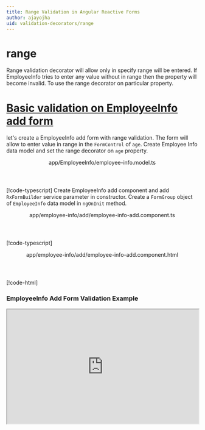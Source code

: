 ```yaml
---
title: Range Validation in Angular Reactive Forms
author: ajayojha
uid: validation-decorators/range
---
```

# range
Range validation decorator will allow only in specify range will be entered. If EmployeeInfo tries to enter any value without in range then the property will become invalid. To use the range decorator on particular property.
 
# [Basic validation on EmployeeInfo add form  ](#tab/basic-validation-on-EmployeeInfo-add-form)
let's create a EmployeeInfo add form with range validation. The form will allow to enter value in range in the `FormControl` of `age`. 
Create Employee Info data model and set the range decorator on `age` property.
<header class="header-tab-title">app/EmployeeInfo/employee-info.model.ts</header>

[!code-typescript[](../../examples/reactive-form-validators/range/rxweb-range-validation-add-angular-reactive-form/src/app/employee-info/employee-info.model.ts?highlight=5)]
Create EmployeeInfo add component and add `RxFormBuilder` service parameter in constructor. Create a `FormGroup` object of `EmployeeInfo` data model in `ngOnInit` method.
<header class="header-tab-title">app/employee-info/add/employee-info-add.component.ts</header>

[!code-typescript[](../../examples/reactive-form-validators/range/rxweb-range-validation-add-angular-reactive-form/src/app/employee-info/add/employee-info-add.component.ts?highlight=17,21-22)]
<header class="header-tab-title">app/employee-info/add/employee-info-add.component.html</header>

[!code-html[](../../examples/reactive-form-validators/range/rxweb-range-validation-add-angular-reactive-form/src/app/employee-info/add/employee-info-add.component.html)]

<h3>EmployeeInfo Add Form Validation Example</h3>
<iframe src="https://stackblitz.com/edit/rxweb-range-validation-add-angular-reactive-form?embed=1&file=src/styles.css&hideExplorer=1&hideNavigation=1&view=preview" width="100%" height="300">

# [Basic validation on EmployeeInfo edit  form](#tab/basic-validation-on-EmployeeInfo-edit-form)
let's create a EmployeeInfo  edit form with range validation. The form will allow to enter value in range in the `FormControl` of `age`. 
Create Employee Info data model and set the range decorator on `age` property.
<header class="header-tab-title">app/EmployeeInfo/employee-info.model.ts</header>

[!code-typescript[](../../examples/reactive-form-validators/range/rxweb-range-validation-edit-angular-reactive-form/src/app/employee-info/employee-info.model.ts?highlight=5)]
Create EmployeeInfo edit component and add `RxFormBuilder` and `HttpClient` service parameter  in constructor. On `ngOnInit` method get request method for getting data from json or server and that data pass in `this.formBuilder.formGroup<EmployeeInfo>(EmployeeInfo,employeeInfo)`
<header class="header-tab-title">app/employee-info/edit/employee-info-edit.component.ts</header>

[!code-typescript[](../../examples/reactive-form-validators/range/rxweb-range-validation-edit-angular-reactive-form/src/app/employee-info/edit/employee-info-edit.component.ts?highlight=17,21-22)]
<header class="header-tab-title">app/employee-info/edit/employee-info-edit.component.html</header>

[!code-html[](../../examples/reactive-form-validators/range/rxweb-range-validation-edit-angular-reactive-form/src/app/employee-info/edit/employee-info-edit.component.html)]

<h3>EmployeeInfo Edit Form Validation Example</h3>
<iframe src="https://stackblitz.com/edit/rxweb-range-validation-edit-angular-reactive-form?embed=1&file=src/styles.css&hideExplorer=1&hideNavigation=1&view=preview" width="100%" height="300">

---

# RangeConfig 
conditionalExpression and message options are not mandatory to use in the `@range()` decorator but the minimum number and maximum number is mandatory parameter. If needed then use the below options.


|Option | Description |
|--- | ---- |
|[conditionalExpression](#conditionalexpression) | Email validation should be applied if the condition is matched in the `conditionalExpression` function. Validation framework will pass two parameters at the time of `conditionalExpression` check. Those two parameters are current `FormGroup` value and root `FormGroup` value. You can apply the condition on respective object value.If there is need of dynamic validation means it is not fixed in client code, it will change based on some criterias. In this scenario you can bind the expression based on the expression value is coming from the web server in `string` format. The `conditionalExpression` will work as same as client function. |
|[message](#message) | To override the global configuration message and show the custom message on particular control property. |
|[minimumNumber](#minimumnumber) | Minimum number is for define a minimum number of range |
|[maximumNumber](#maximumnumber) | Maximum number is for define a maximum number of range |

## conditionalExpression 
Type :  `Function`  |  `string` 

Email validation should be applied if the condition is matched in the `conditionalExpression` function. Validation framework will pass two parameters at the time of `conditionalExpression` check. Those two parameters are current `FormGroup` value and root `FormGroup` value. You can apply the condition on respective object value.
If there is need of dynamic validation means it is not fixed in client code, it will change based on some criterias. In this scenario you can bind the expression based on the expression value is coming from the web server in `string` format. The `conditionalExpression` will work as same as client function.
 
> Binding `conditionalExpression` with `Function` object.
<header class="header-title">employee-info.model.ts (EmployeeInfo class property)</header>

[!code-typescript[](../../examples/reactive-form-validators/range/complete-rxweb-range-validation-add-angular-reactive-form/src/app/employee-info/employee-info.model.ts#L7-L8)]

 
> Binding `conditionalExpression` with `string` datatype.
<header class="header-title">employee-info.model.ts (EmployeeInfo class property)</header>

[!code-typescript[](../../examples/reactive-form-validators/range/complete-rxweb-range-validation-add-angular-reactive-form/src/app/employee-info/employee-info.model.ts#L7-L8)]

## message 
Type :  `string` 

To override the global configuration message and show the custom message on particular control property.
 
<header class="header-title">employee-info.model.ts (EmployeeInfo class property)</header>

[!code-typescript[](../../examples/reactive-form-validators/range/complete-rxweb-range-validation-add-angular-reactive-form/src/app/employee-info/employee-info.model.ts#L10-L11)]

## minimumNumber 
Type :  `string` 

Minimum number is for define a minimum number of range
 
<header class="header-title">employee-info.model.ts (EmployeeInfo class property)</header>

[!code-typescript[](../../examples/reactive-form-validators/range/complete-rxweb-range-validation-add-angular-reactive-form/src/app/employee-info/employee-info.model.ts#L10-L11)]

## maximumNumber 
Type :  `string` 

Maximum number is for define a maximum number of range
 
<header class="header-title">employee-info.model.ts (EmployeeInfo class property)</header>

[!code-typescript[](../../examples/reactive-form-validators/range/complete-rxweb-range-validation-add-angular-reactive-form/src/app/employee-info/employee-info.model.ts#L10-L11)]


# range Validation Complete Example
# [EmployeeInfo Model](#tab/complete-employee-info)
<header class="header-tab-title">app/employee-info/employee-info.model.ts</header>

[!code-typescript[](../../examples/reactive-form-validators/range/complete-rxweb-range-validation-add-angular-reactive-form/src/app/employee-info/employee-info.model.ts)]

# [Address Info Add Component](#tab/complete-employee-info-add-component)
<header class="header-tab-title">app/employee-info/add/employee-info-add.component.ts</header>

[!code-typescript[](../../examples/reactive-form-validators/range/complete-rxweb-range-validation-add-angular-reactive-form/src/app/employee-info/add/employee-info-add.component.ts)]

# [Address Info Add Html Component](#tab/complete-employee-info-add-html-component)
<header class="header-tab-title">app/employee-info/add/employee-info-add.component.html</header>

[!code-html[](../../examples/reactive-form-validators/range/complete-rxweb-range-validation-add-angular-reactive-form/src/app/employee-info/add/employee-info-add.component.html)]

# [Working Example](#tab/complete-working-example)
<iframe src="https://stackblitz.com/edit/complete-rxweb-range-validation-add-angular-reactive-form?embed=1&file=src/app/address-info/address&hideNavigation=1&view=preview" width="100%" height="500">

---

# Dynamic range Validation Complete Example
# [EmployeeInfo Model](#tab/dynamic-employee-info)
<header class="header-tab-title">app/employee-info/employee-info.model.ts</header>

[!code-typescript[](../../examples/reactive-form-validators/range/dynamic-rxweb-range-validation-add-angular-reactive-form/src/app/employee-info/employee-info.model.ts)]

# [Address Info Add Component](#tab/dynamic-employee-info-add-component)
<header class="header-tab-title">app/employee-info/add/employee-info-add.component.ts</header>

[!code-typescript[](../../examples/reactive-form-validators/range/dynamic-rxweb-range-validation-add-angular-reactive-form/src/app/employee-info/add/employee-info-add.component.ts)]

# [Address Info Add Html Component](#tab/dynamic-employee-info-add-html-component)
<header class="header-tab-title">app/employee-info/add/employee-info-add.component.html</header>

[!code-html[](../../examples/reactive-form-validators/range/dynamic-rxweb-range-validation-add-angular-reactive-form/src/app/employee-info/add/employee-info-add.component.html)]

# [Working Example](#tab/dynamic-working-example)
<iframe src="https://stackblitz.com/edit/dynamic-rxweb-range-validation-add-angular-reactive-form?embed=1&file=src/app/address-info/address&hideNavigation=1&view=preview" width="100%" height="500">

---

<iframe src="http://gitlogin.azurewebsites.net/#!/issue/validator/range" width="100%" height="500">





